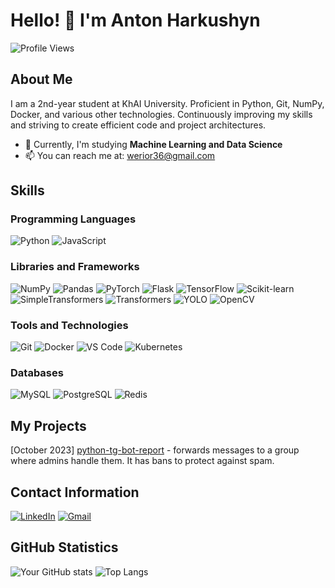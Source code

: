 # Hello! 👋 I'm Anton Harkushyn

![Profile Views](https://komarev.com/ghpvc/?username=Anton293&color=blueviolet)   <!-- Cool stuff, too bad it's rubbish :) -->

## About Me

I am a 2nd-year student at KhAI University. Proficient in Python, Git, NumPy, Docker, and various other technologies. Continuously improving my skills and striving to create efficient code and project architectures.

- 🌱 Currently, I'm studying  **Machine Learning and Data Science**
- 📫 You can reach me at: [werior36@gmail.com](mailto:werior36@gmail.com)

## Skills

### Programming Languages
![Python](https://img.shields.io/badge/-Python-3776AB?style=flat-square&logo=python&logoColor=white)
![JavaScript](https://img.shields.io/badge/-JavaScript-F7DF1E?style=flat-square&logo=javascript&logoColor=black)
<!--
![Java](https://img.shields.io/badge/-Java-007396?style=flat-square&logo=java&logoColor=white)
![Go](https://img.shields.io/badge/-Go-00ADD8?style=flat-square&logo=go&logoColor=white)
-->

### Libraries and Frameworks
![NumPy](https://img.shields.io/badge/-NumPy-013243?style=flat-square&logo=numpy&logoColor=white)
![Pandas](https://img.shields.io/badge/-Pandas-150458?style=flat-square&logo=pandas&logoColor=white)
![PyTorch](https://img.shields.io/badge/-PyTorch-EE4C2C?style=flat-square&logo=pytorch&logoColor=white)
![Flask](https://img.shields.io/badge/-Flask-000000?style=flat-square&logo=flask&logoColor=white)
![TensorFlow](https://img.shields.io/badge/-TensorFlow-FF6F00?style=flat-square&logo=tensorflow&logoColor=white)
![Scikit-learn](https://img.shields.io/badge/-Scikit--learn-F7931E?style=flat-square&logo=scikit-learn&logoColor=white)
![SimpleTransformers](https://img.shields.io/badge/-SimpleTransformers-000000?style=flat-square)
![Transformers](https://img.shields.io/badge/-Transformers-3178C6?style=flat-square)
![YOLO](https://img.shields.io/badge/-YOLO-FFA500?style=flat-square)
![OpenCV](https://img.shields.io/badge/-OpenCV-5C3EE8?style=flat-square&logo=opencv&logoColor=white)
<!--![React.js](https://img.shields.io/badge/-React.js-61DAFB?style=flat-square&logo=react&logoColor=white)-->

### Tools and Technologies
![Git](https://img.shields.io/badge/-Git-F05032?style=flat-square&logo=git&logoColor=white)
![Docker](https://img.shields.io/badge/-Docker-2496ED?style=flat-square&logo=docker&logoColor=white)
![VS Code](https://img.shields.io/badge/-VS%20Code-007ACC?style=flat-square&logo=visual-studio-code&logoColor=white)
![Kubernetes](https://img.shields.io/badge/-Kubernetes-326CE5?style=flat-square&logo=kubernetes&logoColor=white)

<!--
### DevOps
![GitHub Actions](https://img.shields.io/badge/-GitHub%20Actions-2088FF?style=flat-square&logo=github-actions&logoColor=white)
![Travis CI](https://img.shields.io/badge/-Travis%20CI-3EAAAF?style=flat-square&logo=travis-ci&logoColor=white)
-->

### Databases
![MySQL](https://img.shields.io/badge/-MySQL-4479A1?style=flat-square&logo=mysql&logoColor=white)
![PostgreSQL](https://img.shields.io/badge/-PostgreSQL-336791?style=flat-square&logo=postgresql&logoColor=white)
![Redis](https://img.shields.io/badge/-Redis-DC382D?style=flat-square&logo=redis&logoColor=white)


## My Projects

[October 2023] [python-tg-bot-report](https://github.com/Anton293/python-tg-bot-report) - forwards messages to a group where admins handle them. It has bans to protect against spam.

## Contact Information

[![LinkedIn](https://img.shields.io/badge/-LinkedIn-0077B5?style=flat-square&logo=linkedin&logoColor=white)](https://www.linkedin.com/in/anton-harkushyn-124bba310/)
[![Gmail](https://img.shields.io/badge/-Gmail-D14836?style=flat-square&logo=gmail&logoColor=white)](mailto:werior36@gmail.com)

## GitHub Statistics <!-- Another nonsense, but looks cool :) -->

![Your GitHub stats](https://github-readme-stats.vercel.app/api?username=Anton293&show_icons=true&theme=radical)
![Top Langs](https://github-readme-stats.vercel.app/api/top-langs/?username=Anton293&layout=compact&theme=radical)

